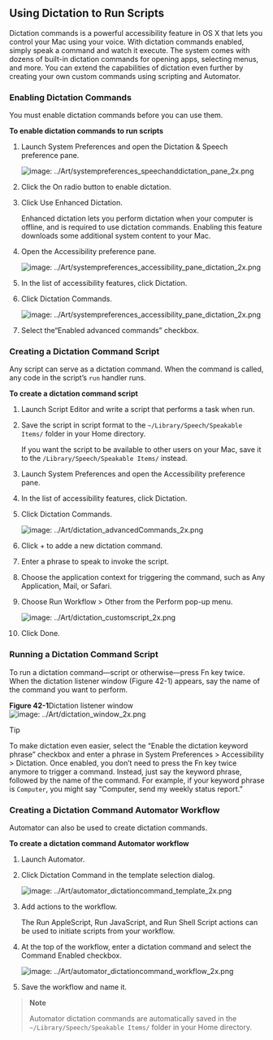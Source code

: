 <a id="//apple_ref/doc/uid/TP40016239-CH87"></a><a id="//apple_ref/doc/uid/TP40016239-CH87-SW1"></a>

## Using Dictation to Run Scripts

Dictation commands is a powerful accessibility feature in OS X that lets you control your Mac using your voice. With dictation commands enabled, simply speak a command and watch it execute. The system comes with dozens of built-in dictation commands for opening apps, selecting menus, and more. You can extend the capabilities of dictation even further by creating your own custom commands using scripting and Automator.

<a id="//apple_ref/doc/uid/TP40016239-CH87-SW4"></a>

### Enabling Dictation Commands

You must enable dictation commands before you can use them.

<a id="//apple_ref/doc/uid/TP40016239-CH87-SW5"></a>

**To enable dictation commands to run scripts**

1. Launch System Preferences and open the Dictation & Speech preference pane.

   ![image: ../Art/systempreferences_speechanddictation_pane_2x.png](https://developer.apple.com/library/archive/mac-automation-scripting-guide/Art/systempreferences_speechanddictation_pane_2x.png)
2. Click the On radio button to enable dictation.
3. Click Use Enhanced Dictation.

   Enhanced dictation lets you perform dictation when your computer is offline, and is required to use dictation commands. Enabling this feature downloads some additional system content to your Mac.
4. Open the Accessibility preference pane.

   ![image: ../Art/systempreferences_accessibility_pane_dictation_2x.png](https://developer.apple.com/library/archive/mac-automation-scripting-guide/Art/systempreferences_accessibility_pane_dictation_2x.png)
5. In the list of accessibility features, click Dictation.
6. Click Dictation Commands.

   ![image: ../Art/systempreferences_accessibility_pane_dictation_2x.png](https://developer.apple.com/library/archive/mac-automation-scripting-guide/Art/systempreferences_accessibility_pane_dictation_2x.png)
7. Select the“Enabled advanced commands” checkbox.

<a id="//apple_ref/doc/uid/TP40016239-CH87-SW6"></a>

### Creating a Dictation Command Script

Any script can serve as a dictation command. When the command is called, any code in the script’s `run` handler runs.

<a id="//apple_ref/doc/uid/TP40016239-CH87-SW7"></a>

**To create a dictation command script**

1. Launch Script Editor and write a script that performs a task when run.
2. Save the script in script format to the `~/Library/Speech/Speakable Items/` folder in your Home directory.

   If you want the script to be available to other users on your Mac, save it to the `/Library/Speech/Speakable Items/` instead.
3. Launch System Preferences and open the Accessibility preference pane.
4. In the list of accessibility features, click Dictation.
5. Click Dictation Commands.

   ![image: ../Art/dictation_advancedCommands_2x.png](https://developer.apple.com/library/archive/mac-automation-scripting-guide/Art/dictation_advancedCommands_2x.png)
6. Click + to adde a new dictation command.
7. Enter a phrase to speak to invoke the script.
8. Choose the application context for triggering the command, such as Any Application, Mail, or Safari.
9. Choose Run Workflow &gt; Other from the Perform pop-up menu.

   ![image: ../Art/dictation_customscript_2x.png](https://developer.apple.com/library/archive/mac-automation-scripting-guide/Art/dictation_customscript_2x.png)
10. Click Done.

<a id="//apple_ref/doc/uid/TP40016239-CH87-SW8"></a>

### Running a Dictation Command Script

To run a dictation command—script or otherwise—press Fn key twice. When the dictation listener window (Figure 42-1) appears, say the name of the command you want to perform.

<a id="//apple_ref/doc/uid/TP40016239-CH87-SW3"></a>
**Figure 42-1**Dictation listener window
![image: ../Art/dictation_window_2x.png](https://developer.apple.com/library/archive/mac-automation-scripting-guide/Art/dictation_window_2x.png)

<a id="//apple_ref/doc/uid/TP40016239-CH87-DontLinkElementID_10"></a>


Tip

To make dictation even easier, select the “Enable the dictation keyword phrase” checkbox and enter a phrase in System Preferences &gt; Accessibility &gt; Dictation. Once enabled, you don’t need to press the Fn key twice anymore to trigger a command. Instead, just say the keyword phrase, followed by the name of the command. For example, if your keyword phrase is `Computer`, you might say “Computer, send my weekly status report.”

<a id="//apple_ref/doc/uid/TP40016239-CH87-SW2"></a>

### Creating a Dictation Command Automator Workflow

Automator can also be used to create dictation commands.

<a id="//apple_ref/doc/uid/TP40016239-CH87-SW9"></a>

**To create a dictation command Automator workflow**

1. Launch Automator.
2. Click Dictation Command in the template selection dialog.

   ![image: ../Art/automator_dictationcommand_template_2x.png](https://developer.apple.com/library/archive/mac-automation-scripting-guide/Art/automator_dictationcommand_template_2x.png)
3. Add actions to the workflow.

   The Run AppleScript, Run JavaScript, and Run Shell Script actions can be used to initiate scripts from your workflow.
4. At the top of the workflow, enter a dictation command and select the Command Enabled checkbox.

   ![image: ../Art/automator_dictationcommand_workflow_2x.png](https://developer.apple.com/library/archive/mac-automation-scripting-guide/Art/automator_dictationcommand_workflow_2x.png)
5. Save the workflow and name it.

> **Note**
>
>
> Automator dictation commands are automatically saved in the `~/Library/Speech/Speakable Items/` folder in your Home directory.
